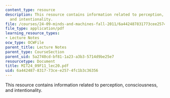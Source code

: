 ```yaml
---
content_type: resource
description: This resource contains information related to perception, consciousness,
  and intentionality.
file: /courses/24-09-minds-and-machines-fall-2011/6a442487831773cee2574fc1b3c36356_MIT24_09F11_lec20.pdf
file_type: application/pdf
learning_resource_types:
- Lecture Notes
ocw_type: OCWFile
parent_title: Lecture Notes
parent_type: CourseSection
parent_uid: 5a2740cd-bf81-1a23-a3b3-5714d9be25e7
resourcetype: Document
title: MIT24_09F11_lec20.pdf
uid: 6a442487-8317-73ce-e257-4fc1b3c36356
---
```

This resource contains information related to perception, consciousness, and intentionality.

